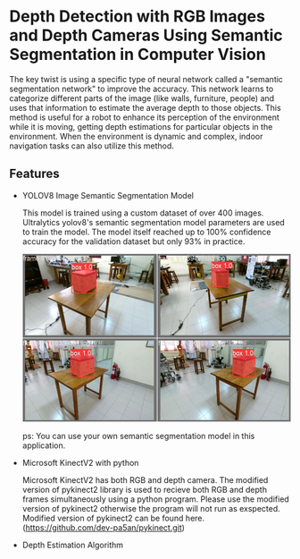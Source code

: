 
# Depth Detection with RGB Images and Depth Cameras Using Semantic Segmentation in Computer Vision

The key twist is using a specific type of neural network called a "semantic segmentation network" to improve the accuracy. This network learns to categorize different parts of the image (like walls, furniture, people) and uses that information to estimate the average depth to those objects.
This method is useful for a robot to enhance its perception of the environment while it is moving, getting depth estimations for particular objects in the environment. When the environment is dynamic and complex, indoor navigation tasks can also utilize this method.



## Features

- YOLOV8 Image Semantic Segmentation Model

  This model is trained using a custom dataset of over 400 images. Ultralytics yolov8's semantic segmentation model parameters are used to train the model. The model itself reached up to 100% confidence accuracy for the validation dataset but only 93% in practice.
  
  <img src="https://github.com/dev-pa5an/perceptiveAI/blob/main/Images/val_batch0_pred.jpg" width="500" height="300" />

  ps: You can use your own semantic segmentation model in this application.
  
- Microsoft KinectV2 with python

  Microsoft KinectV2 has both RGB and depth camera. The modified version of pykinect2 library is used to recieve both RGB and depth frames simultaneously using a python program. Please use the modified version of pykinect2 otherwise the program will not run as exspected. Modified version of pykinect2 can be found here. (https://github.com/dev-pa5an/pykinect.git)
  
- Depth Estimation Algorithm

